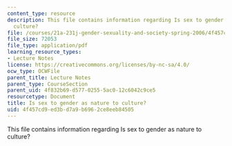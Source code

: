 ```yaml
---
content_type: resource
description: This file contains information regarding Is sex to gender as nature to
  culture?
file: /courses/21a-231j-gender-sexuality-and-society-spring-2006/4f457cd9ed3bd7a9b6962ce8eeb84505_MIT21A_213JS06_sex_gndr.pdf
file_size: 72053
file_type: application/pdf
learning_resource_types:
- Lecture Notes
license: https://creativecommons.org/licenses/by-nc-sa/4.0/
ocw_type: OCWFile
parent_title: Lecture Notes
parent_type: CourseSection
parent_uid: 4f832b69-d577-0255-5ac0-12c6042c9ce5
resourcetype: Document
title: Is sex to gender as nature to culture?
uid: 4f457cd9-ed3b-d7a9-b696-2ce8eeb84505
---
```

This file contains information regarding Is sex to gender as nature to culture?